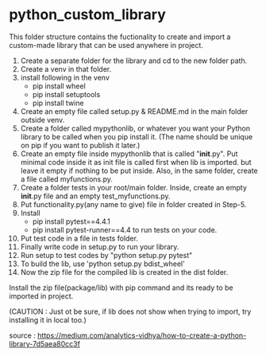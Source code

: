 # python_custom_library

This folder structure contains the fuctionality to create and import a custom-made library that can be used anywhere in project.


1) Create a separate folder for the library and cd to the new folder path.
2) Create a venv in that folder.
3) install following in the venv
	- pip install wheel
	- pip install setuptools
	- pip install twine
4) Create an empty file called setup.py & README.md in the main folder outside venv.
5) Create a folder called mypythonlib, or whatever you want your Python library to be called when you 	pip install it. (The name should be unique on pip if you want to publish it later.)
6) Create an empty file inside mypythonlib that is called "__init__.py". Put minimal code inside it 	as init file is called first when lib is imported. but leave it empty if nothing to be put inside.
	Also, in the same folder, create a file called myfunctions.py.
7) Create a folder tests in your root/main folder. Inside, create an empty __init__.py file and an 	empty test_myfunctions.py.
8) Put functionality.py(any name to give) file in folder created in Step-5.
9) Install 
	- pip install pytest==4.4.1
	- pip install pytest-runner==4.4
to run tests on your code.
10) Put test code in a file in tests folder.
11) Finally write code in setup.py to run your library.
12) Run setup to test codes by "python setup.py pytest"
13) To build the lib, use 'python setup.py bdist_wheel'
14) Now the zip file for the compiled lib is created in the dist folder.

Install the zip file(package/lib) with pip command and its ready to be imported in project.

(CAUTION : Just ot be sure, if lib does not show when trying to import, try installing it in local too.)

source : https://medium.com/analytics-vidhya/how-to-create-a-python-library-7d5aea80cc3f
